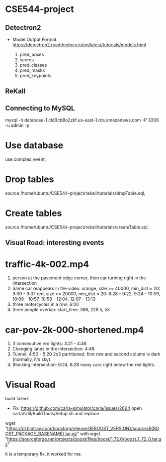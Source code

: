 # CSE544-project

## Detectron2
- Model Output Format: https://detectron2.readthedocs.io/en/latest/tutorials/models.html

    1. pred_boxes
    2. scores
    3. pred_classes
    4. pred_masks
    5. pred_keypoints

## ReKall

## Connecting to MySQL
mysql -h database-1.cld3cb8o2zkf.us-east-1.rds.amazonaws.com -P 3306 -u admin -p
# Use database
use complex_event;
# Drop tables
source /home/ubuntu/CSE544-project/rekall/tutorials/dropTable.sql;
# Create tables
source /home/ubuntu/CSE544-project/rekall/tutorials/createTable.sql;

## Visual Road: interesting events
# traffic-4k-002.mp4
1. person at the pavement edge corner, then car turning right in the intersection
2. Same car reappears in the video: 
    orange, size >= 40000, min_dist = 20: 9:00 - 9:37
    red, size >= 20000, min_dist = 20: 8:28 - 9:22, 9:24 - 10:09, 10:09 - 10:57, 10:58 - 12:04, 12:07 - 13:13 
3. three motorcycles in a row: 6:00 
4. three people overlap: start_time: 386, 228.5, 53

# car-pov-2k-000-shortened.mp4
1. 3 consecutive red lights: 3:21 - 4:46
2. Changing lanes in the intersection: 4:48 
3. Tunnel: 4:50 - 5:20 
    2x3 partitioned. first row and second column is dark (normally, it's sky).
4. Blocking intersection: 6:24, 8:28
    many cars right below the red lights. 

# Visual Road
build failed:
- Fix: https://github.com/carla-simulator/carla/issues/2664
open carla/Util/BuildTools/Setup.sh and replace

wget "https://dl.bintray.com/boostorg/release/${BOOST_VERSION}/source/${BOOST_PACKAGE_BASENAME}.tar.gz"
with
wget "https://sourceforge.net/projects/boost/files/boost/1.72.0/boost_1_72_0.tar.gz"

it is a temporary fix. it worked for me.